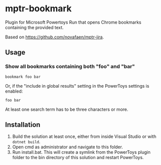 # mptr-bookmark

Plugin for Microsoft Powertoys Run that opens Chrome bookmarks containing the provided text.

Based on https://github.com/novafaen/mptr-jira.

## Usage

### Show all bookmarks containing both "foo" and "bar"

`bookmark foo bar`

Or, if the "include in global results" setting in the PowerToys settings is enabled:

`foo bar`

At least one search term has to be three characters or more.

## Installation

1. Build the solution at least once, either from inside Visual Studio or with `dotnet build`.
2. Open cmd as administrator and navigate to this folder.
3. Run install.bat. This will create a symlink from the PowerToys plugin folder to 
   the bin directory of this solution and restart PowerToys.
